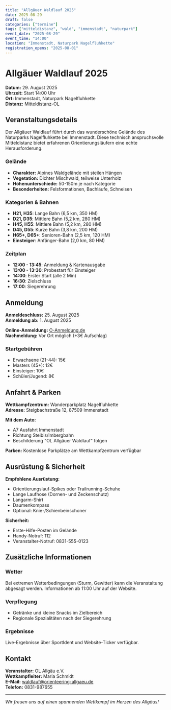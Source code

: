 ```yaml
---
title: "Allgäuer Waldlauf 2025"
date: 2025-08-29
draft: false
categories: ["termine"]
tags: ["mitteldistanz", "wald", "immenstadt", "naturpark"]
event_date: "2025-08-29"
event_time: "14:00"
location: "Immenstadt, Naturpark Nagelfluhkette"
registration_opens: "2025-08-01"
---
```


# Allgäuer Waldlauf 2025

**Datum:** 29. August 2025  
**Uhrzeit:** Start 14:00 Uhr  
**Ort:** Immenstadt, Naturpark Nagelfluhkette  
**Distanz:** Mitteldistanz-OL  

## Veranstaltungsdetails

Der Allgäuer Waldlauf führt durch das wunderschöne Gelände des Naturparks Nagelfluhkette bei Immenstadt. Diese technisch anspruchsvolle Mitteldistanz bietet erfahrenen Orientierungsläufern eine echte Herausforderung.

### Gelände
- **Charakter:** Alpines Waldgelände mit steilen Hängen
- **Vegetation:** Dichter Mischwald, teilweise Unterholz
- **Höhenunterschiede:** 50-150m je nach Kategorie
- **Besonderheiten:** Felsformationen, Bachläufe, Schneisen

### Kategorien & Bahnen
- **H21, H35**: Lange Bahn (6,5 km, 350 HM)
- **D21, D35**: Mittlere Bahn (5,2 km, 280 HM)
- **H45, H55**: Mittlere Bahn (5,2 km, 280 HM)
- **D45, D55**: Kurze Bahn (3,8 km, 200 HM)
- **H65+, D65+**: Senioren-Bahn (2,5 km, 120 HM)
- **Einsteiger**: Anfänger-Bahn (2,0 km, 80 HM)

### Zeitplan
- **12:00 - 13:45**: Anmeldung & Kartenausgabe
- **13:00 - 13:30**: Probestart für Einsteiger
- **14:00**: Erster Start (alle 2 Min)
- **16:30**: Zielschluss
- **17:00**: Siegerehrung

## Anmeldung

**Anmeldeschluss:** 25. August 2025  
**Anmeldung ab:** 1. August 2025  

**Online-Anmeldung:** [O-Anmeldung.de](https://www.o-anmeldung.de)  
**Nachmeldung:** Vor Ort möglich (+3€ Aufschlag)

### Startgebühren
- Erwachsene (21-44): 15€
- Masters (45+): 12€
- Einsteiger: 10€
- Schüler/Jugend: 8€

## Anfahrt & Parken

**Wettkampfzentrum:** Wanderparkplatz Nagelfluhkette  
**Adresse:** Steigbachstraße 12, 87509 Immenstadt  

**Mit dem Auto:**
- A7 Ausfahrt Immenstadt
- Richtung Steibis/Imbergbahn
- Beschilderung "OL Allgäuer Waldlauf" folgen

**Parken:** Kostenlose Parkplätze am Wettkampfzentrum verfügbar

## Ausrüstung & Sicherheit

**Empfohlene Ausrüstung:**
- Orientierungslauf-Spikes oder Trailrunning-Schuhe
- Lange Laufhose (Dornen- und Zeckenschutz)
- Langarm-Shirt
- Daumenkompass
- Optional: Knie-/Schienbeinschoner

**Sicherheit:**
- Erste-Hilfe-Posten im Gelände
- Handy-Notruf: 112
- Veranstalter-Notruf: 0831-555-0123

## Zusätzliche Informationen

### Wetter
Bei extremen Wetterbedingungen (Sturm, Gewitter) kann die Veranstaltung abgesagt werden. Informationen ab 11:00 Uhr auf der Website.

### Verpflegung
- Getränke und kleine Snacks im Zielbereich
- Regionale Spezialitäten nach der Siegerehrung

### Ergebnisse
Live-Ergebnisse über SportIdent und Website-Ticker verfügbar.

## Kontakt

**Veranstalter:** OL Allgäu e.V.  
**Wettkampfleiter:** Maria Schmidt  
**E-Mail:** [waldlauf@orienteering-allgaeu.de](mailto:waldlauf@orienteering-allgaeu.de)  
**Telefon:** 0831-987655  

---

*Wir freuen uns auf einen spannenden Wettkampf im Herzen des Allgäus!*
